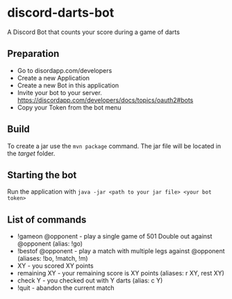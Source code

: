 # discord-darts-bot
A Discord Bot that counts your score during a game of darts

## Preparation
- Go to disordapp.com/developers
- Create a new Application
- Create a new Bot in this application
- Invite your bot to your server. https://discordapp.com/developers/docs/topics/oauth2#bots
- Copy your Token from the bot menu

## Build
To create a jar use the `mvn package` command.
The jar file will be located in the _target_ folder.

## Starting the bot
Run the application with `java -jar <path to your jar file> <your bot token>`

## List of commands
- !gameon @opponent - play a single game of 501 Double out against @opponent (alias: !go)
- !bestof <legs> @opponent - play a match with multiple legs against @opponent (aliases: !bo, !match, !m)
- XY - you scored XY points
- remaining XY - your remaining score is XY points (aliases: r XY, rest XY)
- check Y - you checked out with Y darts (alias: c Y)
- !quit - abandon the current match
